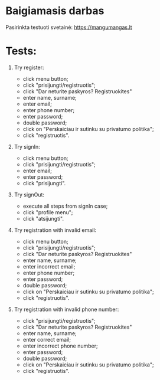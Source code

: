 # Baigiamasis darbas
Pasirinkta testuoti svetainė: https://mangumangas.lt

# Tests:
1. Try register:
   * click menu button;
   * click "prisijungti/registruotis";
   * click "Dar neturite paskyros? Registruokites"
   * enter name, surname;
   * enter email;
   * enter phone number;
   * enter password;
   * double password;
   * click on "Perskaiciau ir sutinku su privatumo politika";
   * click "registruotis".

2. Try signIn:
   * click menu button;
   * click "prisijungti/registruotis";
   * enter email;
   * enter password;
   * click "prisijungti".

3. Try signOut:
    * execute all steps from signIn case;
    * click "profile menu";
    * click "atsijungti".

4. Try registration with invalid email:
   * click menu button;
   * click "prisijungti/registruotis";
   * click "Dar neturite paskyros? Registruokites"
   * enter name, surname;
   * enter incorrect email;
   * enter phone number;
   * enter password;
   * double password;
   * click on "Perskaiciau ir sutinku su privatumo politika";
   * click "registruotis".

5. Try registration with invalid phone number:
   * click "prisijungti/registruotis";
   * click "Dar neturite paskyros? Registruokites"
   * enter name, surname;
   * enter correct email;
   * enter incorrect phone number;
   * enter password;
   * double password;
   * click on "Perskaiciau ir sutinku su privatumo politika";
   * click "registruotis".
   